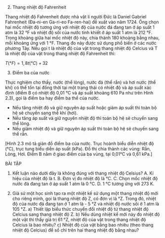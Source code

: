 2. Thang nhiệt độ Fahrenheit

Thang nhiệt độ Fahrenheit được nhà vật lí người Đức là Daniel Gabriel Fahrenheit (Đa-ni-en Ga-ri-eo Fa-ren-hai) đề xuất vào năm 1724. Ông chọn hai mốc nhiệt độ tương ứng với nhiệt độ của nước đá đang tan ở áp suất 1 atm là 32 °F và nhiệt độ sôi của nước tinh khiết ở áp suất 1 atm là 212 °F. Trong khoảng giữa hai mốc nhiệt độ này, chia thành 180 khoảng bằng nhau, mỗi khoảng ứng với 1 °F. Thang đo này được sử dụng phổ biến ở các nước phương Tây. Nếu gọi t là nhiệt độ của vật trong thang nhiệt độ Celcius và T là nhiệt độ của vật trong thang nhiệt độ Fahrenheit thì:

$T (°F) = 1,8t (°C) + 32$

3. Điểm ba của nước

Thực nghiệm cho thấy, nước (thể lỏng), nước đá (thể rắn) và hơi nước (thể khí) có thể tồn tại đồng thời tại một trạng thái có nhiệt độ và áp suất xác định (điểm B có nhiệt độ 0,01 °C và áp suất khoảng 610 Pa như trên Hình 2.3), gọi là điểm ba hay điểm ba thể của nước.

- Nếu tăng nhiệt độ và giữ nguyên áp suất hoặc giảm áp suất thì toàn bộ hệ sẽ chuyển sang thể khí (hơi).
- Nếu tăng áp suất và giữ nguyên nhiệt độ thì toàn bộ hệ sẽ chuyển sang thể lỏng.
- Nếu giảm nhiệt độ và giữ nguyên áp suất thì toàn bộ hệ sẽ chuyển sang thể rắn.

[Hình 2.3 mô tả giản đồ điểm ba của nước. Trục hoành biểu diễn nhiệt độ (°C), trục tung biểu diễn áp suất (kPa). Đồ thị chia thành các vùng: Rắn, Lỏng, Hơi. Điểm B nằm ở giao điểm của ba vùng, tại 0,01°C và 0,61 kPa.]

BÀI TẬP

1. Kết luận nào dưới đây là không đúng với thang nhiệt độ Celsius?
A. Kí hiệu của nhiệt độ là t.
B. Đơn vị đo nhiệt độ là °C.
C. Chọn mốc nhiệt độ nước đá đang tan ở áp suất 1 atm là 0 °C.
D. 1 °C tương ứng với 273 K.

2. Giả sử một học sinh tạo ra một nhiệt kế sử dụng một thang nhiệt độ mới cho riêng mình, gọi là thang nhiệt độ Z, có đơn vị là °Z. Trong đó, nhiệt độ của nước đá đang tan ở 1 atm là - 5 °Z và nhiệt độ nước sôi ở 1 atm là 105 °Z.
a) Thiết lập biểu thức chuyển đổi nhiệt độ từ thang nhiệt độ Celcius sang thang nhiệt độ Z.
b) Nếu dùng nhiệt kế mới này đo nhiệt độ một vật thì thấy giá trị 61 °Z, nhiệt độ của vật trong thang nhiệt độ Celcius là bao nhiêu?
c) Nhiệt độ của vật bằng bao nhiêu (theo thang nhiệt độ Celcius) để số chỉ trên hai thang nhiệt độ bằng nhau?